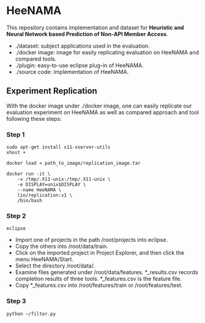 

# HeeNAMA

This repository contains implementation and dataset for **Heuristic and Neural Network based Prediction of Non-API Member Access**. 

 - ./dataset: subject applications used in the evaluation.
 - ./docker image: image for easily replicating evaluation on HeeNAMA and compared tools.
 - ./plugin: easy-to-use eclipse plug-in of HeeNAMA.
 - ./source code: implementation of HeeNAMA.

## Experiment Replication
With the docker image under ./docker image, one can easily replicate our evaluation experiment on HeeNAMA as well as compared approach and tool following these steps:

### Step 1

    sudo apt-get install x11-xserver-utils
    xhost +
    
    docker load < path_to_image/replication_image.tar
    
    docker run -it \
	    -v /tmp/.X11-unix:/tmp/.X11-unix \
	    -e DISPLAY=unix$DISPLAY \
	    --name HeeNAMA \
	    lin/replication:v1 \
	    /bin/bash

### Step 2

    eclipse
   
 - Import one of projects in the path /root/projects into eclipse.
 - Copy the others into /root/data/train.
 - Click on the imported project in Project Explorer, and then click the menu HeeNAMA/Start. 
 - Select the directory /root/data/.
 - Examine files generated under /root/data/features. *_results.csv records completion results of three tools. *_features.csv is the feature file. 
 - Copy *_features.csv into /root/features/train or /root/features/test.


### Step 3

    python ~/filter.py
